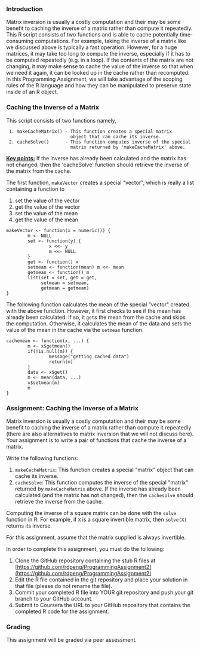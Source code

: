 ### Introduction

Matrix inversion is usually a costly computation and their may be some
benefit to caching the inverse of a matrix rather than compute it
repeatedly. This R script consists of two functions and is able to cache 
potentially time-consuming computations. For example, taking the inverse 
of a matrix like we discussed above is typically a fast operation. 
However, for a huge matrices, it may take too long to compute the inverse, 
especially if it has to be computed repeatedly (e.g. in a loop). If the 
contents of the matrix are not changing, it may make sense to cache the 
value of the inverse so that when we need it again, it can be looked up in 
the cache rather than recomputed. In this Programming Assignment, we will 
take advantage of the scoping rules of the R language and how they can be 
manipulated to preserve state inside of an R object.

### Caching the Inverse of a Matrix

This script consists of two functions namely,

     1. makeCacheMatrix() - This function creates a special matrix
                            object that can cache its inverse.
     2. cacheSolve()      - This function computes inverse of the special
                            matrix returned by 'makeCacheMatrix' above.

<u>__Key points:__</u> If the inverse has already been calculated and the matrix has
              not changed, then the 'cacheSolve' function should retrieve the
              inverse of the matrix from the cache.


The first function, `makeVector` creates a special "vector", which is
really a list containing a function to

1.  set the value of the vector
2.  get the value of the vector
3.  set the value of the mean
4.  get the value of the mean

<!-- -->

    makeVector <- function(x = numeric()) {
            m <- NULL
            set <- function(y) {
                    x <<- y
                    m <<- NULL
            }
            get <- function() x
            setmean <- function(mean) m <<- mean
            getmean <- function() m
            list(set = set, get = get,
                 setmean = setmean,
                 getmean = getmean)
    }

The following function calculates the mean of the special "vector"
created with the above function. However, it first checks to see if the
mean has already been calculated. If so, it `get`s the mean from the
cache and skips the computation. Otherwise, it calculates the mean of
the data and sets the value of the mean in the cache via the `setmean`
function.

    cachemean <- function(x, ...) {
            m <- x$getmean()
            if(!is.null(m)) {
                    message("getting cached data")
                    return(m)
            }
            data <- x$get()
            m <- mean(data, ...)
            x$setmean(m)
            m
    }

### Assignment: Caching the Inverse of a Matrix

Matrix inversion is usually a costly computation and their may be some
benefit to caching the inverse of a matrix rather than compute it
repeatedly (there are also alternatives to matrix inversion that we will
not discuss here). Your assignment is to write a pair of functions that
cache the inverse of a matrix.

Write the following functions:

1.  `makeCacheMatrix`: This function creates a special "matrix" object
    that can cache its inverse.
2.  `cacheSolve`: This function computes the inverse of the special
    "matrix" returned by `makeCacheMatrix` above. If the inverse has
    already been calculated (and the matrix has not changed), then the
    `cachesolve` should retrieve the inverse from the cache.

Computing the inverse of a square matrix can be done with the `solve`
function in R. For example, if `X` is a square invertible matrix, then
`solve(X)` returns its inverse.

For this assignment, assume that the matrix supplied is always
invertible.

In order to complete this assignment, you must do the following:

1.  Clone the GitHub repository containing the stub R files at
    [https://github.com/rdpeng/ProgrammingAssignment2](https://github.com/rdpeng/ProgrammingAssignment2)
2.  Edit the R file contained in the git repository and place your
    solution in that file (please do not rename the file).
3.  Commit your completed R file into YOUR git repository and push your
    git branch to your GitHub account.
4.  Submit to Coursera the URL to your GitHub repository that contains
    the completed R code for the assignment.

### Grading

This assignment will be graded via peer assessment.
